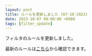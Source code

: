 ```yaml
---
layout: post
title: ルールを更新しました (07-10-2023)
date: 2023-10-07 08:00:00 +0900
tags: [filter_update]
---
```


フィルタのルールを更新しました。

最新のルールは[こちら](https://github.com/kittytail/BlockerRules)から確認できます。
